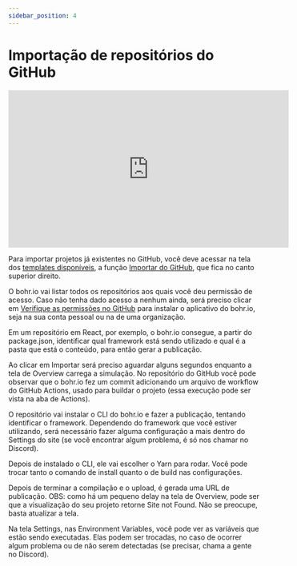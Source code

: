 ```yaml
---
sidebar_position: 4
---
```


# Importação de repositórios do GitHub

<p style="text-align: center;"><iframe width="560" height="315" src="https://www.youtube.com/embed/0ctGM494f_Q" title="YouTube video player" frameborder="0" allow="accelerometer; autoplay; clipboard-write; encrypted-media; gyroscope; picture-in-picture" allowfullscreen></iframe></p>

Para importar projetos já existentes no GitHub, você deve acessar na tela dos [templates disponíveis](http://bohr.io/projects/new "templates disponíveis"), a função [Importar do GitHub](https://bohr.io/projects/new/import "Importar do GitHub"), que fica no canto superior direito.

O bohr.io vai listar todos os repositórios aos quais você deu permissão de acesso. Caso não tenha dado acesso a nenhum ainda, será preciso clicar em [Verifique as permissões no GitHub](https://github.com/apps/bohr-io/installations/new/ "Verifique as permissões no GitHub") para instalar o aplicativo do bohr.io, seja na sua conta pessoal ou na de uma organização.

Em um repositório em React, por exemplo, o bohr.io consegue, a partir do package.json, identificar qual framework está sendo utilizado e qual é a pasta que está o conteúdo, para então gerar a publicação.

Ao clicar em Importar será preciso aguardar alguns segundos enquanto a tela de Overview carrega a simulação. No repositório do GitHub você pode observar que o bohr.io fez um commit adicionando um arquivo de workflow do GitHub Actions, usado para buildar o projeto (essa execução pode ser vista na aba de Actions).

O repositório vai instalar o CLI do bohr.io e fazer a publicação, tentando identificar o framework. Dependendo do framework que você estiver utilizando, será necessário fazer alguma configuração a mais dentro do Settings do site (se você encontrar algum problema, é só nos chamar no Discord).

Depois de instalado o CLI, ele vai escolher o Yarn para rodar. Você pode trocar tanto o comando de install quanto o de build nas configurações.

Depois de terminar a compilação e o upload, é gerada uma URL de publicação.
OBS: como há um pequeno delay na tela de Overview, pode ser que a visualização do seu projeto retorne Site not Found. Não se preocupe, basta atualizar a tela.

Na tela Settings, nas Environment Variables, você pode ver as variáveis que estão sendo executadas. Elas podem ser trocadas, no caso de ocorrer algum problema ou de não serem detectadas (se precisar, chama a gente no Discord).
